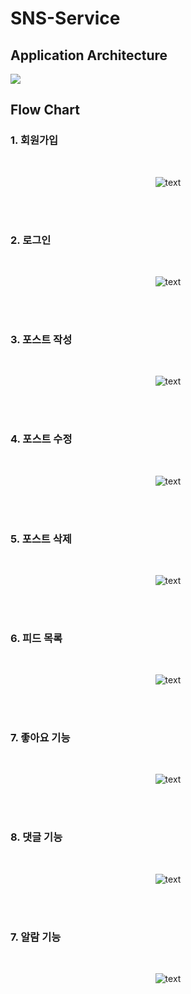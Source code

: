 # SNS-Service

## Application Architecture

<img src="https://user-images.githubusercontent.com/63120360/210037230-7f736257-12f3-4809-9791-91892b1ded78.png">

## Flow Chart

### 1. 회원가입

<br />

<p align="center">
  <img src="https://user-images.githubusercontent.com/63120360/210037270-6c90faaf-c783-4c83-ae32-2f69857b48b7.png" alt="text" width="number" />
</p>

<br />
<br />

### 2. 로그인

<br />

<p align="center">
  <img src="https://user-images.githubusercontent.com/63120360/210037373-115fafc9-79cd-4919-83ea-81a43f7510bd.png" alt="text" width="number" />
</p>

<br />
<br />

### 3. 포스트 작성

<br />

<p align="center">
  <img src="https://user-images.githubusercontent.com/63120360/210037538-b858b499-6fe2-45f3-9d4d-63e30d3018f9.png" alt="text" width="number" />
</p>

<br />
<br />

### 4. 포스트 수정

<br />

<p align="center">
  <img src="https://user-images.githubusercontent.com/63120360/210037564-bf06f0ae-91a6-4b42-b821-8ccf76589f01.png" alt="text" width="number" />
</p>

<br />
<br />

### 5. 포스트 삭제

<br />

<p align="center">
  <img src="https://user-images.githubusercontent.com/63120360/210037606-82f27764-03a8-4892-bc86-7af2bb9cfbd2.png" alt="text" width="number" />
</p>

<br />
<br />

### 6. 피드 목록

<br />

<p align="center">
  <img src="https://user-images.githubusercontent.com/63120360/210037637-3360a50d-beda-439c-a3c1-499bb1ea03dc.png" alt="text" width="number" />
</p>

<br />
<br />

### 7. 좋아요 기능

<br />

<p align="center">
  <img src="https://user-images.githubusercontent.com/63120360/210037671-2819c7ae-ee90-4a29-a3ff-319540fa0080.png" alt="text" width="number" />
</p>

<br />
<br />

### 8. 댓글 기능

<br />

<p align="center">
  <img src="https://user-images.githubusercontent.com/63120360/210037725-1dca66ab-9d17-4b32-b383-e02dd2eb8324.png" alt="text" width="number" />
</p>

<br />
<br />

### 7. 알람 기능

<br />

<p align="center">
  <img src="https://user-images.githubusercontent.com/63120360/210037794-45874e53-f316-49a3-8cb5-729ef56732dc.png" alt="text" width="number" />
</p>

<br />
<br />
